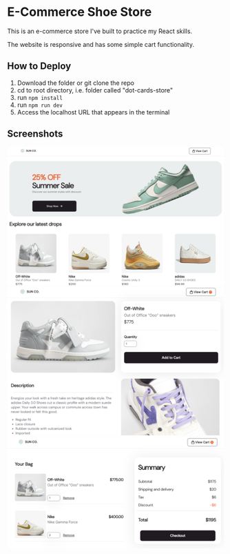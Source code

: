 # E-Commerce Shoe Store

This is an e-commerce store I've built to practice my React skills.

The website is responsive and has some simple cart functionality.

## How to Deploy

1. Download the folder or git clone the repo
2. cd to root directory, i.e. folder called "dot-cards-store"
3. run `npm install`
4. run `npm run dev`
5. Access the localhost URL that appears in the terminal

## Screenshots

![Home page](/public/screenshots/ss-1.png)
![Product page](/public/screenshots/ss-2.png)
![Cart page](/public/screenshots/ss-3.png)

